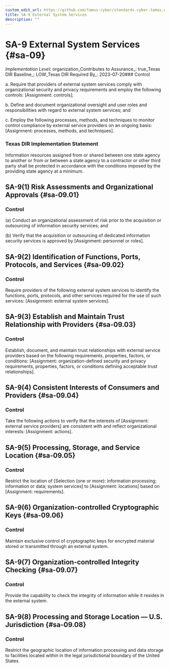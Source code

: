 ```yaml
---
custom_edit_url: https://github.com/tamus-cyber/standards.cyber.tamus.edu/tree/main/static/content/tamus.edu/TAMUS_profile.xml
title: SA-9 External System Services
description: ""
---
```


# SA-9 External System Services {#sa-09}

_Implementation Level_: organization_Contributes to Assurance_: true_Texas DIR Baseline_: LOW_Texas DIR Required By_: 2023-07-20### Control

a. Require that providers of external system services comply with organizational security and privacy requirements and employ the following controls: [Assignment: controls];

b. Define and document organizational oversight and user roles and responsibilities with regard to external system services; and

c. Employ the following processes, methods, and techniques to monitor control compliance by external service providers on an ongoing basis: [Assignment: processes, methods, and techniques].

### Texas DIR Implementation Statement

Information resources assigned from or shared between one state agency to another or from or between a state agency to a contractor or other third party shall be protected in accordance with the conditions imposed by the providing state agency at a minimum.

## SA-9(1) Risk Assessments and Organizational Approvals {#sa-09.01}

### Control

(a) Conduct an organizational assessment of risk prior to the acquisition or outsourcing of information security services; and

(b) Verify that the acquisition or outsourcing of dedicated information security services is approved by [Assignment: personnel or roles].

## SA-9(2) Identification of Functions, Ports, Protocols, and Services {#sa-09.02}

### Control

Require providers of the following external system services to identify the functions, ports, protocols, and other services required for the use of such services: [Assignment: external system services].

## SA-9(3) Establish and Maintain Trust Relationship with Providers {#sa-09.03}

### Control

Establish, document, and maintain trust relationships with external service providers based on the following requirements, properties, factors, or conditions: [Assignment: organization-defined security and privacy requirements, properties, factors, or conditions defining acceptable trust relationships].

## SA-9(4) Consistent Interests of Consumers and Providers {#sa-09.04}

### Control

Take the following actions to verify that the interests of [Assignment: external service providers] are consistent with and reflect organizational interests: [Assignment: actions].

## SA-9(5) Processing, Storage, and Service Location {#sa-09.05}

### Control

Restrict the location of [Selection (one or more): information processing; information or data; system services] to [Assignment: locations] based on [Assignment: requirements].

## SA-9(6) Organization-controlled Cryptographic Keys {#sa-09.06}

### Control

Maintain exclusive control of cryptographic keys for encrypted material stored or transmitted through an external system.

## SA-9(7) Organization-controlled Integrity Checking {#sa-09.07}

### Control

Provide the capability to check the integrity of information while it resides in the external system.

## SA-9(8) Processing and Storage Location — U.S. Jurisdiction {#sa-09.08}

### Control

Restrict the geographic location of information processing and data storage to facilities located within in the legal jurisdictional boundary of the United States.

